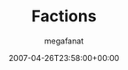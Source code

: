 ---
title: 'Factions'
posts: 10
hash: 't724'
author: 'megafanat'
date: 2007-04-26T23:58:00+00:00
sources:
  - http://forums.tokipona.org/viewtopic.php%3Ft=724.html
---